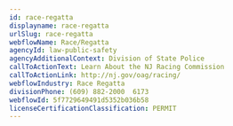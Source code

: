 ```yaml
---
id: race-regatta
displayname: race-regatta
urlSlug: race-regatta
webflowName: Race/Regatta
agencyId: law-public-safety
agencyAdditionalContext: Division of State Police
callToActionText: Learn About the NJ Racing Commission
callToActionLink: http://nj.gov/oag/racing/
webflowIndustry: Race Regatta
divisionPhone: (609) 882-2000  6173
webflowId: 5f7729649491d5352b036b58
licenseCertificationClassification: PERMIT
---
```

